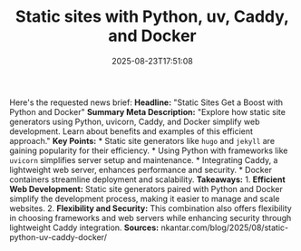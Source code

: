 ﻿---
title: "Static sites with Python, uv, Caddy, and Docker"
date: "2025-08-23T17:51:08"
category: "Markets"
summary: ""
slug: "static sites with python uv caddy and docker"
source_urls:
  - "https://nkantar.com/blog/2025/08/static-python-uv-caddy-docker/"
seo:
  title: "Static sites with Python, uv, Caddy, and Docker | Hash n Hedge"
  description: ""
  keywords: ["news", "markets", "brief"]
---
Here's the requested news brief:  **Headline:** "Static Sites Get a Boost with Python and Docker"  **Summary Meta Description:** "Explore how static site generators using Python, uvicorn, Caddy, and Docker simplify web development. Learn about benefits and examples of this efficient approach."  **Key Points:**  * Static site generators like `hugo` and `jekyll` are gaining popularity for their efficiency. * Using Python with frameworks like `uvicorn` simplifies server setup and maintenance. * Integrating Caddy, a lightweight web server, enhances performance and security. * Docker containers streamline deployment and scalability.  **Takeaways:**  1. **Efficient Web Development:** Static site generators paired with Python and Docker simplify the development process, making it easier to manage and scale websites. 2. **Flexibility and Security:** This combination also offers flexibility in choosing frameworks and web servers while enhancing security through lightweight Caddy integration.  **Sources:** nkantar.com/blog/2025/08/static-python-uv-caddy-docker/ 
